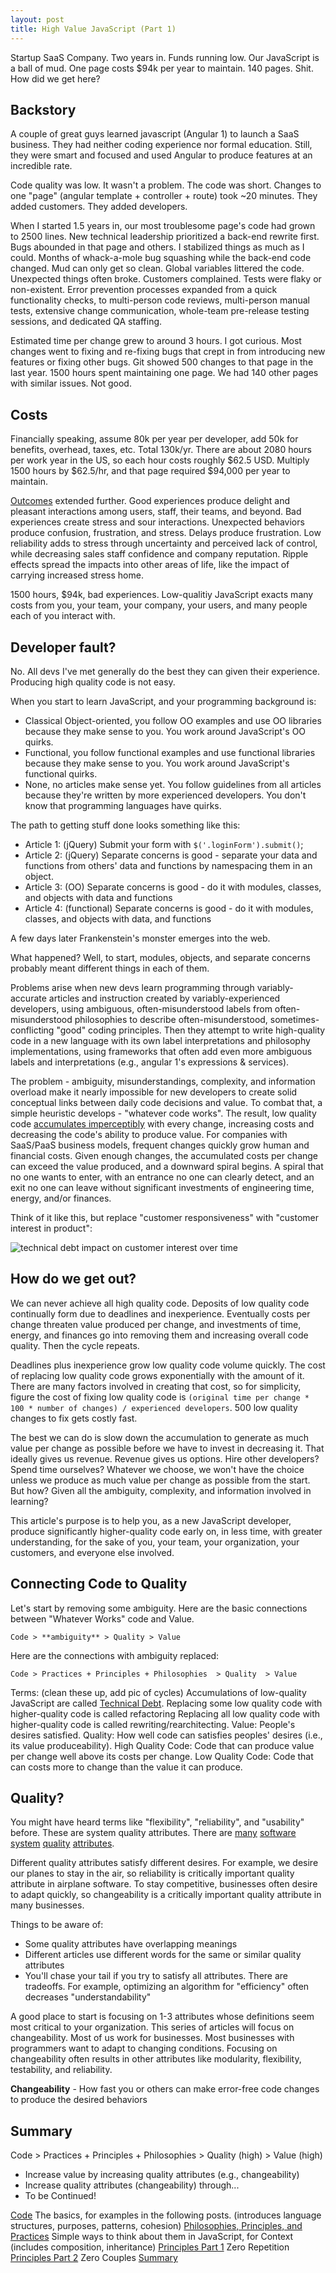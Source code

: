 ```yaml
---
layout: post
title: High Value JavaScript (Part 1)
---
```


Startup SaaS Company.  Two years in.  Funds running low.  Our JavaScript is a ball of mud.  One page costs $94k per year to maintain.  140 pages.  Shit.  How did we get here?

## Backstory
A couple of great guys learned javascript (Angular 1) to launch a SaaS business.  They had neither coding experience nor formal education.  Still, they were smart and focused and used Angular to produce features at an incredible rate.

Code quality was low.  It wasn't a problem.  The code was short.  Changes to one "page" (angular template + controller + route) took ~20 minutes.  They added customers.  They added developers.

When I started 1.5 years in, our most troublesome page's code had grown to 2500 lines.  New technical leadership prioritized a back-end rewrite first.  Bugs abounded in that page and others.  I stabilized things as much as I could.  Months of whack-a-mole bug squashing while the back-end code changed.  Mud can only get so clean.  Global variables littered the code.  Unexpected things often broke.  Customers complained.  Tests were flaky or non-existent.  Error prevention processes expanded from a quick functionality checks, to multi-person code reviews, multi-person manual tests, extensive change communication, whole-team pre-release testing sessions, and dedicated QA staffing.

Estimated time per change grew to around 3 hours.  I got curious.  Most changes went to fixing and re-fixing bugs that crept in from introducing new features or fixing other bugs.  Git showed 500 changes to that page in the last year.  1500 hours spent maintaining one page.  We had 140 other pages with similar issues.  Not good.

## Costs
Financially speaking, assume 80k per year per developer, add 50k for benefits, overhead, taxes, etc.  Total 130k/yr.  There are about 2080 hours per work year in the US, so each hour costs roughly $62.5 USD.  Multiply 1500 hours by $62.5/hr, and that page required $94,000 per year to maintain.

[Outcomes](https://hbr.org/2012/11/its-not-just-semantics-managing-outcomes) extended further.  Good experiences produce delight and pleasant interactions among users, staff, their teams, and beyond.  Bad experiences create stress and sour interactions.  Unexpected behaviors produce confusion, frustration, and stress.  Delays produce frustration.  Low reliability adds to stress through uncertainty and perceived lack of control, while decreasing sales staff confidence and company reputation.  Ripple effects spread the impacts into other areas of life, like the impact of carrying increased stress home.

1500 hours, $94k, bad experiences.  Low-qualitiy JavaScript exacts many costs from you, your team, your company, your users, and many people each of you interact with.

## Developer fault?
No.  All devs I've met generally do the best they can given their experience.  Producing high quality code is not easy.

When you start to learn JavaScript, and your programming background is:
  - Classical Object-oriented, you follow OO examples and use OO libraries because they make sense to you. You work around JavaScript's OO quirks.
  - Functional, you follow functional examples and use functional libraries because they make sense to you.  You work around JavaScript's functional quirks.
  - None, no articles make sense yet.  You follow guidelines from all articles because they're written by more experienced developers.  You don't know that programming languages have quirks.

The path to getting stuff done looks something like this:

 - Article 1: (jQuery) Submit your form with `$('.loginForm').submit()`;
 - Article 2: (jQuery) Separate concerns is good - separate your data and functions from others' data and functions by namespacing them in an object.
 - Article 3: (OO) Separate concerns is good - do it with modules, classes, and objects with data and functions
 - Article 4: (functional) Separate concerns is good - do it with modules, classes, and objects with data, and functions

A few days later Frankenstein's monster emerges into the web.

What happened?  Well, to start, modules, objects, and separate concerns probably meant different things in each of them.

Problems arise when new devs learn programming through variably-accurate articles and instruction created by variably-experienced developers, using ambiguous, often-misunderstood labels from often-misunderstood philosophies to describe often-misunderstood, sometimes-conflicting "good" coding principles.  Then they attempt to write high-quality code in a new language with its own label interpretations and philosophy implementations, using frameworks that often add even more ambiguous labels and interpretations (e.g., angular 1's expressions & services).

The problem - ambiguity, misunderstandings, complexity, and information overload make it nearly impossible for new developers to create solid conceptual links between daily code decisions and value.  To combat that, a simple heuristic develops - "whatever code works".  The result, low quality code [accumulates imperceptibly](https://en.wikipedia.org/wiki/Boiling_frog#As_metaphor) with every change, increasing costs and decreasing the code's ability to produce value.  For companies with SaaS/PaaS business models, frequent changes quickly grow human and financial costs.  Given enough changes, the accumulated costs per change can exceed the value produced, and a downward spiral begins.  A spiral that no one wants to enter, with an entrance no one can clearly detect, and an exit no one can leave without significant investments of engineering time, energy, and/or finances.

Think of it like this, but replace "customer responsiveness" with "customer interest in product":

![technical debt impact on customer interest over time](../assets/technical_debt_slide.jpg)

## How do we get out?
We can never achieve all high quality code.  Deposits of low quality code continually form due to deadlines and inexperience.  Eventually costs per change threaten value produced per change, and investments of time, energy, and finances go into removing them and increasing overall code quality.  Then the cycle repeats.

Deadlines plus inexperience grow low quality code volume quickly.  The cost of replacing low quality code grows exponentially with the amount of it.  There are many factors involved in creating that cost, so for simplicity, figure the cost of fixing low quality code is `(original time per change * 100 * number of changes) / experienced developers`.  500 low quality changes to fix gets costly fast.

The best we can do is slow down the accumulation to generate as much value per change as possible before we have to invest in decreasing it.  That ideally gives us revenue.  Revenue gives us options.  Hire other developers?  Spend time ourselves?  Whatever we choose, we won't have the choice unless we produce as much value per change as possible from the start.  But how?  Given all the ambiguity, complexity, and information involved in learning?

This article's purpose is to help you, as a new JavaScript developer, produce significantly higher-quality code early on, in less time, with greater understanding, for the sake of you, your team, your organization, your customers, and everyone else involved.

## Connecting Code to Quality

Let's start by removing some ambiguity.  Here are the basic connections between "Whatever Works" code and Value.

`Code > **ambiguity** > Quality > Value`

Here are the connections with ambiguity replaced:

`Code > Practices + Principles + Philosophies  > Quality  > Value`

Terms: (clean these up, add pic of cycles)
Accumulations of low-quality JavaScript are called [Technical Debt](https://en.wikipedia.org/wiki/Technical_debt).
Replacing some low quality code with higher-quality code is called refactoring
Replacing all low quality code with higher-quality code is called rewriting/rearchitecting.
Value: People's desires satisfied.
Quality:  How well code can satisfies peoples' desires (i.e., its value produceability).
High Quality Code: Code that can produce value per change well above its costs per change.
Low Quality Code: Code that can costs more to change than the value it can produce.

## Quality?
You might have heard terms like "flexibility", "reliability", and "usability" before.  These are system quality attributes.  There are [many](https://www.infoq.com/articles/atam-quality-attributes) [software](https://msdn.microsoft.com/en-us/library/ee658094.aspx) [system](https://ewh.ieee.org/r2/southern_nj/BarbacciOct03.pdf) [quality](http://citeseerx.ist.psu.edu/viewdoc/download?doi=10.1.1.101.5016&rep=rep1&type=pdf) [attributes](https://en.wikipedia.org/wiki/List_of_system_quality_attributes).

Different quality attributes satisfy different desires.  For example, we desire our planes to stay in the air, so reliability is critically important quality attribute in airplane software.  To stay competitive, businesses often desire to adapt quickly, so changeability is a critically important quality attribute in many businesses.

Things to be aware of:
- Some quality attributes have overlapping meanings
- Different articles use different words for the same or similar quality attributes
- You'll chase your tail if you try to satisfy all attributes.  There are tradeoffs.  For example, optimizing an algorithm for "efficiency" often decreases "understandability"

A good place to start is focusing on 1-3 attributes whose definitions seem most critical to your organization.  This series of articles will focus on changeability.  Most of us work for businesses.  Most businesses with programmers want to adapt to changing conditions. Focusing on changeability often results in other attributes like modularity, flexibility, testability, and reliability.

**Changeability** - How fast you or others can make error-free code changes to produce the desired behaviors


## Summary

Code > Practices + Principles + Philosophies  > Quality (high)  > Value (high)

  - Increase value by increasing quality attributes (e.g., changeability)
  - Increase quality attributes (changeability) through...
  - To be Continued!

[Code]() The basics, for examples in the following posts. (introduces language structures, purposes, patterns, cohesion)
[Philosophies, Principles, and Practices]() Simple ways to think about them in JavaScript, for Context (includes composition, inheritance)
[Principles Part 1]() Zero Repetition
[Principles Part 2]() Zero Couples
[Summary]()
